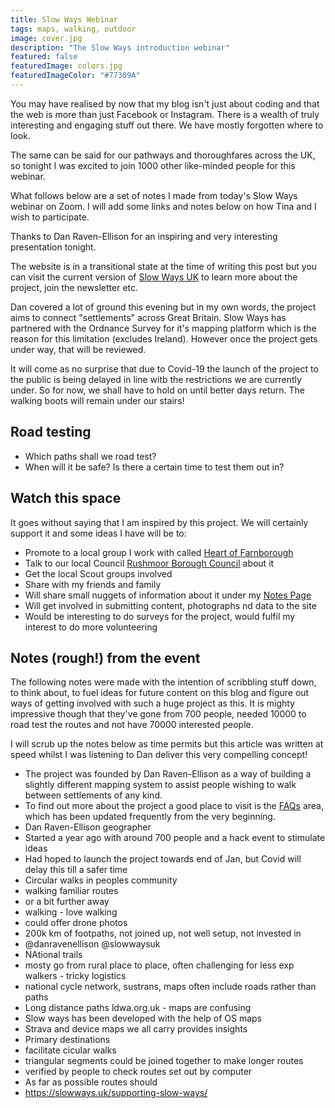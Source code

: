 ```yaml
---
title: Slow Ways Webinar
tags: maps, walking, outdoor
image: cover.jpg
description: "The Slow Ways introduction webinar"
featured: false
featuredImage: colors.jpg
featuredImageColor: "#77309A"
---
```


<p class="lead">You may have realised by now that my blog isn't just about coding and that the web is more than just Facebook or Instagram. There is a wealth of truly interesting and engaging stuff out there. We have mostly forgotten where to look.</p>

The same can be said for our pathways and thoroughfares across the UK, so tonight I was excited to join 1000 other like-minded people for this webinar.

What follows below are a set of notes I made from today's Slow Ways webinar on Zoom. I will add some links and notes below on how Tina and I wish to participate. 

Thanks to Dan Raven-Ellison for an inspiring and very interesting presentation tonight. 

The website is in a transitional state at the time of writing this post but you can visit the current version of [Slow Ways UK](https://slowways.co.uk) to learn more about the project, join the newsletter etc.

Dan covered a lot of ground this evening but in my own words, the project aims to connect "settlements" across Great Britain. Slow Ways has partnered with the Ordnance Survey for it's mapping platform which is the reason for this limitation (excludes Ireland). However once the project gets under way, that will be reviewed.

It will come as no surprise that due to Covid-19 the launch of the project to the public is being delayed in line witb the restrictions we are currently under. So for now, we shall have to hold on until better days return. The walking boots will remain under our stairs!

## Road testing

- Which paths shall we road test?
- When will it be safe? Is there a certain time to test them out in?

## Watch this space

It goes without saying that I am inspired by this project. We will certainly support it and some ideas I have will be to:

- Promote to a local group I work with called [Heart of Farnborough](https://heartoffarnborough.org)
- Talk to our local Council [Rushmoor Borough Council](https://rushmoor.gov.uk) about it
- Get the local Scout groups involved
- Share with my friends and family
- Will share small nuggets of information about it under my [Notes Page](/notes)
- Will get involved in submitting content, photographs nd data to the site
- Would be interesting to do surveys for the project, would fulfil my interest to do more volunteering

## Notes (rough!) from the event

The following notes were made with the intention of scribbling stuff down, to think about, to fuel ideas for future content on this blog and figure out ways of getting involved with such a huge project as this. It is mighty impressive though that they've gone from 700 people, needed 10000 to road test the routes and not have 70000 interested people.

I will scrub up the notes below as time permits but this article was written at speed whilst I was listening to Dan deliver this very compelling concept!

- The project was founded by Dan Raven-Ellison as a way of building a slightly different mapping system to assist people wishing to walk between settlements of any kind.
- To find out more about the project a good place to visit is the [FAQs](https://slowways.uk/frequently-asked-questions/) area, which has been updated frequently from the very beginning.
- Dan Raven-Ellison geographer
- Started a year ago with around 700 people and a hack event to stimulate ideas
- Had hoped to launch the project towards end of Jan, but Covid will delay this till a safer time
- Circular walks in peoples community
- walking familiar routes
- or a bit further away
- walking - love walking
- could offer drone photos
- 200k km of footpaths, not joined up, not well setup, not invested in
- @danravenellison @slowwaysuk
- NAtional trails
- mosty go from rural place to place, often challenging for less exp walkers - tricky logistics
- national cycle network, sustrans, maps often include roads rather than paths
- Long distance paths ldwa.org.uk - maps are confusing
- Slow ways has been developed with the help of OS maps
- Strava and device maps we all carry provides insights
- Primary destinations
- facilitate cicular walks
- triangular segments could be joined together to make longer routes
- verified by people to check routes set out by computer
- As far as possible routes should
- https://slowways.uk/supporting-slow-ways/